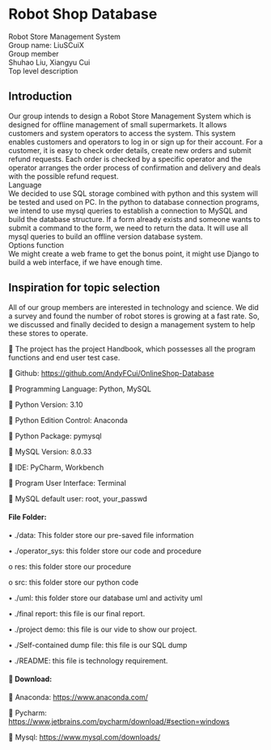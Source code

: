 # Robot Shop Database  
Robot Store Management System  
Group name: LiuSCuiX  
Group member  
Shuhao Liu, Xiangyu Cui  
Top level description  

## Introduction  
Our group intends to design a Robot Store Management System which is designed for offline management of small supermarkets. It allows customers and system operators to access the system. This system enables customers and  operators to log in or sign up for their account. For a customer, it is easy to check order details, create new orders and submit refund requests. Each order is checked by a specific operator and the operator arranges the order process of confirmation and delivery and deals with the possible refund request.  
Language  
We decided to use SQL storage combined with python and this system will be tested and used on PC.
In the python to database connection programs, we intend to use mysql queries to establish a connection to MySQL and build the database structure. If a form already exists and someone wants to submit a command to the form, we need to return the data. It will use all mysql queries to build an offline version database system.  
Options function  
We might create a web frame to get the bonus point, it might use Django to build a web interface, if we have enough time.  
## Inspiration for topic selection    
All of our group members are interested in technology and science. We did a survey and found the number of robot stores is growing at a fast rate.
So, we discussed and finally decided to design a management system to help these stores to operate.

	The project has the project Handbook, which possesses all the program functions and end user test case. 

	Github: https://github.com/AndyFCui/OnlineShop-Database 

	Programming Language: Python, MySQL

	Python Version: 3.10

	Python Edition Control: Anaconda

	Python Package: pymysql

	MySQL Version: 8.0.33

	IDE: PyCharm, Workbench

	Program User Interface: Terminal 

	MySQL default user: root, your_passwd 

#### File Folder:

•	./data: This folder store our pre-saved file information

•	./operator_sys: this folder store our code and procedure 

o	res: this folder store our procedure 

o	src: this folder store our python code

•	./uml: this folder store our database uml and activity uml

•	./final report: this file is our final report.

•	./project demo: this file is our vide to show our project. 

•	./Self-contained dump file: this file is our SQL dump 

•	./README: this file is technology requirement. 

#### 	Download:

	Anaconda: https://www.anaconda.com/ 

	Pycharm: https://www.jetbrains.com/pycharm/download/#section=windows

	Mysql: https://www.mysql.com/downloads/


